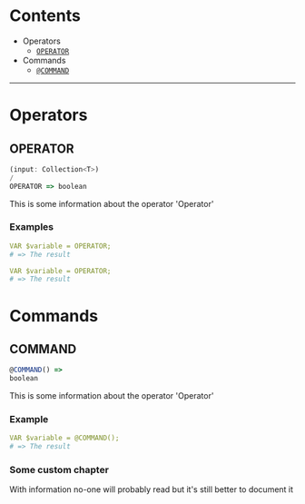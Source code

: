 <!-- markdownlint-configure-file { "first-line-heading": true } -->

# Contents

- Operators
  - [`OPERATOR`](#operator)
- Commands
  - [`@COMMAND`](#command)

---

# Operators

## OPERATOR

```typescript
(input: Collection<T>)
/
OPERATOR => boolean
```

This is some information about the operator 'Operator'

### Examples

```yaml
VAR $variable = OPERATOR;
# => The result
```

```yaml
VAR $variable = OPERATOR;
# => The result
```

# Commands

## COMMAND

```typescript
@COMMAND() =>
boolean
```

This is some information about the operator 'Operator'

### Example

```yaml
VAR $variable = @COMMAND();
# => The result
```

### Some custom chapter

With information no-one will probably read but it's still better to document it
